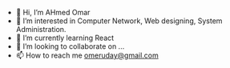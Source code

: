 - 👋 Hi, I’m AHmed Omar
- 👀 I’m interested in Computer Network, Web designing, System Administration.
- 🌱 I’m currently learning React
- 💞️ I’m looking to collaborate on ...
- 📫 How to reach me omeruday@gmail.com

<!---
omaruday015/omaruday015 is a ✨ special ✨ repository because its `README.md` (this file) appears on your GitHub profile.
You can click the Preview link to take a look at your changes.
--->

